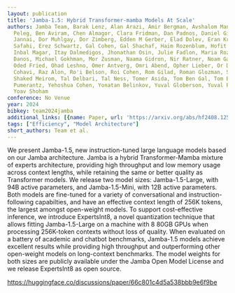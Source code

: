 ```yaml
---
layout: publication
title: 'Jamba-1.5: Hybrid Transformer-mamba Models At Scale'
authors: Jamba Team, Barak Lenz, Alan Arazi, Amir Bergman, Avshalom Manevich, Barak
  Peleg, Ben Aviram, Chen Almagor, Clara Fridman, Dan Padnos, Daniel Gissin, Daniel
  Jannai, Dor Muhlgay, Dor Zimberg, Edden M Gerber, Elad Dolev, Eran Krakovsky, Erez
  Safahi, Erez Schwartz, Gal Cohen, Gal Shachaf, Haim Rozenblum, Hofit Bata, Ido Blass,
  Inbal Magar, Itay Dalmedigos, Jhonathan Osin, Julie Fadlon, Maria Rozman, Matan
  Danos, Michael Gokhman, Mor Zusman, Naama Gidron, Nir Ratner, Noam Gat, Noam Rozen,
  Oded Fried, Ohad Leshno, Omer Antverg, Omri Abend, Opher Lieber, Or Dagan, Orit
  Cohavi, Raz Alon, Ro'i Belson, Roi Cohen, Rom Gilad, Roman Glozman, Shahar Lev,
  Shaked Meirom, Tal Delbari, Tal Ness, Tomer Asida, Tom Ben Gal, Tom Braude, Uriya
  Pumerantz, Yehoshua Cohen, Yonatan Belinkov, Yuval Globerson, Yuval Peleg Levy,
  Yoav Shoham
conference: No Venue
year: 2024
bibkey: team2024jamba
additional_links: [{name: Paper, url: 'https://arxiv.org/abs/hf2408.12570'}]
tags: ["Efficiency", "Model Architecture"]
short_authors: Team et al.
---
```

We present Jamba-1.5, new instruction-tuned large language models based on our Jamba architecture. Jamba is a hybrid Transformer-Mamba mixture of experts architecture, providing high throughput and low memory usage across context lengths, while retaining the same or better quality as Transformer models. We release two model sizes: Jamba-1.5-Large, with 94B active parameters, and Jamba-1.5-Mini, with 12B active parameters. Both models are fine-tuned for a variety of conversational and instruction-following capabilties, and have an effective context length of 256K tokens, the largest amongst open-weight models. To support cost-effective inference, we introduce ExpertsInt8, a novel quantization technique that allows fitting Jamba-1.5-Large on a machine with 8 80GB GPUs when processing 256K-token contexts without loss of quality. When evaluated on a battery of academic and chatbot benchmarks, Jamba-1.5 models achieve excellent results while providing high throughput and outperforming other open-weight models on long-context benchmarks. The model weights for both sizes are publicly available under the Jamba Open Model License and we release ExpertsInt8 as open source.

https://huggingface.co/discussions/paper/66c801c4d5a538bbb9e6f9be